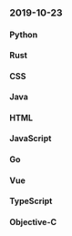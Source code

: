 ### 2019-10-23

#### Python

#### Rust

#### CSS

#### Java

#### HTML

#### JavaScript

#### Go

#### Vue

#### TypeScript

#### Objective-C
